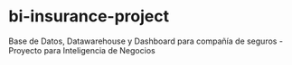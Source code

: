 # bi-insurance-project
Base de Datos, Datawarehouse y Dashboard para compañía de seguros - Proyecto para Inteligencia de Negocios
